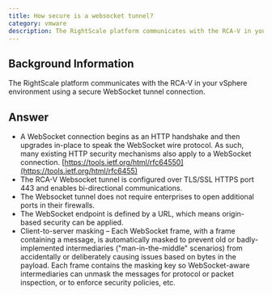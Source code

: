 ```yaml
---
title: How secure is a websocket tunnel?
category: vmware
description: The RightScale platform communicates with the RCA-V in your vSphere environment using a secure WebSocket tunnel connection.
---
```


## Background Information

The RightScale platform communicates with the RCA-V in your vSphere environment using a secure WebSocket tunnel connection.

## Answer

* A WebSocket connection begins as an HTTP handshake and then upgrades in-place to speak the WebSocket wire protocol.  As such, many existing HTTP security mechanisms also apply to a WebSocket connection. [https://tools.ietf.org/html/rfc64550](https://tools.ietf.org/html/rfc6455)
* The RCA-V Websocket tunnel is configured over TLS/SSL HTTPS port 443 and enables bi-directional communications.
* The Websocket tunnel does not require enterprises to open additional ports in their firewalls.
* The WebSocket endpoint is defined by a URL, which means origin-based security can be applied.
* Client-to-server masking – Each WebSocket frame, with a frame containing a message, is automatically masked to prevent old or badly-implemented intermediaries ("man-in-the-middle" scenarios) from accidentally or deliberately causing issues based on bytes in the payload. Each frame contains the masking key so WebSocket-aware intermediaries can unmask the messages for protocol or packet inspection, or to enforce security policies, etc.
